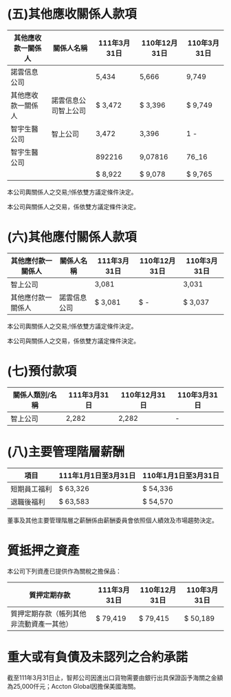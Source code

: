# (五)其他應收關係人款項

|其他應收款一關係人|關係人名稱|111年3月31日|110年12月31日|110年3月31日|
|---|---|---|---|---|
|諾雲信息公司| |5,434|5,666|9,749|
|其他應收款一關係人|諾雲信息公司智上公司|$ 3,472|$ 3,396|$ 9,749|
|智宇生醫公司|智上公司|3,472|3,396|1 -|
|智宇生醫公司| |892216|9,07816|76_16|
| | |$ 8,922|$ 9,078|$ 9,765|

本公司輿關係人之交易;!係依雙方議定條件決定。

本公司與關係人之交易，係依雙方議定條件決定。

# (六)其他應付關係人款項

|其他應付款一關係人|關係人名稱|111年3月31日|110年12月31日|110年3月31日|
|---|---|---|---|---|
|智上公司| |3,081| |3,031|
|其他應付款一關係人|諾雲信息公司|$ 3,081|$ -|$ 3,037|

本公司輿關係人之交易;!係依雙方議定條件決定。

本公司與關係人之交易，係依雙方議定條件決定。

# (七)預付款項

|關係人類別/名稱|111年3月31日|110年12月31日|110年3月31日|
|---|---|---|---|
|智上公司|2,282|2,282|-|

# (八)主要管理階層薪酬

|項目|111年1月1日至3月31日|110年1月1日至3月31日|
|---|---|---|
|短期員工福利|$ 63,326|$ 54,336|
|退職後福利|$ 63,583|$ 54,570|

董事及其他主要管理階層之薪酬係由薪酬委員會依照個人績效及市場趨勢決定。

# 質抵押之資產

本公司下列資產已提供作為關稅之擔保品：

|質押定期存款|111年3月31日|110年12月31日|110年3月31日|
|---|---|---|---|
|質押定期存款（帳列其他非流動資產一其他）|$ 79,419|$ 79,415|$ 50,189|

# 重大或有負債及未認列之合約承諾

截至111年3月31日止，智邦公司因進出口貨物需要由銀行出具保證函予海關之金額為25,000仟元；Accton Global因擔保美國海關。